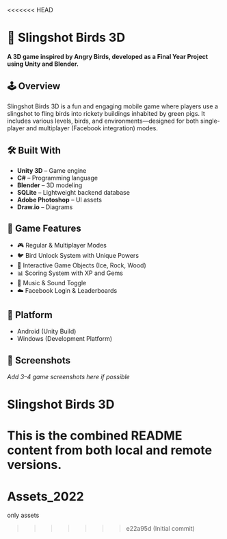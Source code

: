 <<<<<<< HEAD
# 🎯 Slingshot Birds 3D

**A 3D game inspired by Angry Birds, developed as a Final Year Project using Unity and Blender.**

## 🕹️ Overview

Slingshot Birds 3D is a fun and engaging mobile game where players use a slingshot to fling birds into rickety buildings inhabited by green pigs. It includes various levels, birds, and environments—designed for both single-player and multiplayer (Facebook integration) modes.

## 🛠️ Built With

- **Unity 3D** – Game engine
- **C#** – Programming language
- **Blender** – 3D modeling
- **SQLite** – Lightweight backend database
- **Adobe Photoshop** – UI assets
- **Draw.io** – Diagrams

## 🧩 Game Features

- 🎮 Regular & Multiplayer Modes
- 🐦 Bird Unlock System with Unique Powers
- 🧱 Interactive Game Objects (Ice, Rock, Wood)
- 📊 Scoring System with XP and Gems
- 🎵 Music & Sound Toggle
- ☁️ Facebook Login & Leaderboards

## 📱 Platform

- Android (Unity Build)
- Windows (Development Platform)

## 📸 Screenshots

*Add 3–4 game screenshots here if possible*

# Slingshot Birds 3D
This is the combined README content from both local and remote versions.
=======
# Assets_2022
only assets
>>>>>>> e22a95d (Initial commit)
